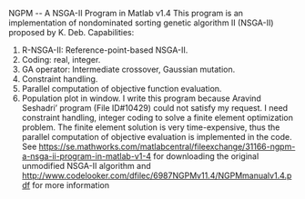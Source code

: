 NGPM -- A NSGA-II Program in Matlab v1.4
This program is an implementation of nondominated sorting genetic algorithm II (NSGA-II) proposed by K. Deb. Capabilities:
1. R-NSGA-II: Reference-point-based NSGA-II. 
2. Coding: real, integer. 
3. GA operator: Intermediate crossover, Gaussian mutation. 
4. Constraint handling. 
5. Parallel computation of objective function evaluation. 
6. Population plot in window. 
I write this program because Aravind Seshadri’ program (File ID#10429) could not satisfy my request. I need constraint handling, integer coding to solve a finite element optimization problem. The finite element solution is very time-expensive, thus the parallel computation of objective evaluation is implemented in the code.
See https://se.mathworks.com/matlabcentral/fileexchange/31166-ngpm-a-nsga-ii-program-in-matlab-v1-4 for downloading the original unmodified NSGA-II algorithm and http://www.codelooker.com/dfilec/6987NGPMv11.4/NGPMmanualv1.4.pdf for more information
